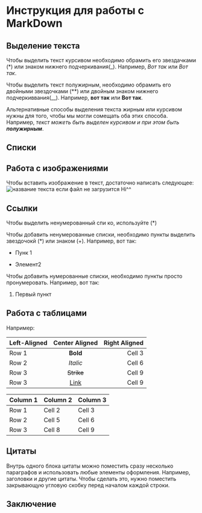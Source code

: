 # Инструкция для работы с MarkDown

## Выделение текста

Чтобы выделить текст курсивом необходимо обрамить его звездачками (*) или знаком нижнего подчеркивания(_). Например, *Вот так* или _Вот так_.

Чтобы выделить текст полужирным, необходимо обрамить его двойными звездочками (**) или двойным знаком нижнего подчеркиввания(__). Например, **вот так** или __Вот так__.

Альтернативные способы выделения текста жирным или курсивом нужны для того, чтобы мы могли сомещать оба этих способа. Например, _текст можеть быть выделен курсивом и при этом быть **полужирным**_.


## Списки

## Работа с изображениями

Чтобы вставить изображение в текст, достаточно написать следующее:
![название текста если файл не загрузится Hi^^](foto.png)
## Ссылки
Чтобы выделить ненумерованный спи ко, используйте (*)

Чтобы добавить ненумерованные списки, необходимо пункты выделить звездочокй (*) или знаком (+). Например, вот так:
* Пунк 1
+ Элемент2

Чтобы добавить нумерованные списки, необходимо пункты просто пронумеровать. Например, вот так:

1. Первый пункт


## Работа с таблицами

Например:

| Left-Aligned  | Center Aligned  | Right Aligned |
|:------------- |:---------------:| -------------:|
| Row 1         | **Bold**        | Cell 3        |
| Row 2         | *Italic*        | Cell 6        |
| Row 3         | ~~Strike~~      | Cell 9        |
| Row 3         | [Link](dot.com) | Cell 9        |

| Column 1 | Column 2 | Column 3 |
|----------|----------|----------|
| Row 1    | Cell 2   | Cell 3   |
| Row 2    | Cell 5   | Cell 6   |
| Row 3    | Cell 8   | Cell 9   |


## Цитаты

Внутрь одного блока цитаты можно поместить сразу несколько параграфов и использовать любые элементы оформления. Например, заголовки и другие цитаты. Чтобы сделать это, нужно поместить закрывающую угловую скобку перед началом каждой строки.

## Заключение